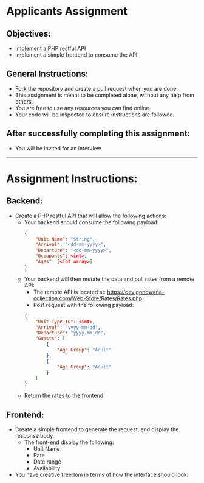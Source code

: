 # Applicants Assignment
## Objectives:
- Implement a PHP restful API
- Implement a simple frontend to consume the API
## General Instructions:
- Fork the repository and create a pull request when you are done.
- This assignment is meant to be completed alone, without any help from others.
- You are free to use any resources you can find online.
- Your code will be inspected to ensure instructions are followed.
## After successfully completing this assignment: 
- You will be invited for an interview.
---
# Assignment Instructions:
## Backend:
- Create a PHP restful API that will allow the following actions:
    - Your backend should consume the following payload:
        ```json
        {
            "Unit Name": "String",
            "Arrival": "<dd-mm-yyyy>",
            "Departure": "<dd-mm-yyyy>",
            "Occupants": <int>,
            "Ages": [<int array>]
        }
        ```
    - Your backend will then mutate the data and pull rates from a remote API:
        - The remote API is located at: https://dev.gondwana-collection.com/Web-Store/Rates/Rates.php
        - Post request with the following payload:
        ```json
        {
            "Unit Type ID": <int>,
            "Arrival": "yyyy-mm-dd",
            "Departure": "yyyy-mm-dd",
            "Guests": [
                {
                    "Age Group": "Adult"
                },
                {
                    "Age Group": "Adult"
                }
            ]
        }
        ```
    - Return the rates to the frontend
## Frontend:
- Create a simple frontend to generate the request, and display the response body.
    - The front-end display the following:
        - Unit Name
        - Rate
        - Date range
        - Availability
- You have creative freedom in terms of how the interface should look.
